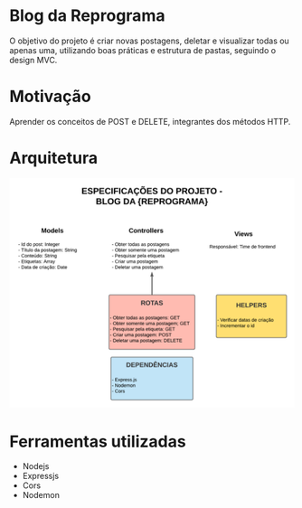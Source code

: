 # Blog da Reprograma

O objetivo do projeto é criar novas postagens, deletar e visualizar todas ou apenas uma, utilizando boas práticas e estrutura de pastas, seguindo o design MVC. 

# Motivação

Aprender os conceitos de POST e DELETE, integrantes dos métodos HTTP.

# Arquitetura 

![Arquitetura do projeto](blog_da_reprograma.png)

# Ferramentas utilizadas

* Nodejs
* Expressjs
* Cors
* Nodemon